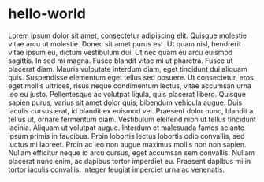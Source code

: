 # hello-world
Lorem ipsum dolor sit amet, consectetur adipiscing elit. Quisque molestie vitae arcu ut molestie. Donec sit amet purus est. Ut quam nisl, hendrerit vitae ipsum eu, dictum vestibulum dui. Ut nec quam eu arcu euismod sagittis. In sed mi magna. Fusce blandit vitae mi ut pharetra. Fusce ut placerat diam. Mauris vulputate interdum diam, eget tincidunt dui aliquam quis. Suspendisse elementum eget tellus sed posuere.
Ut consectetur, eros eget mollis ultrices, risus neque condimentum lectus, vitae accumsan urna leo eu justo. Pellentesque ac volutpat ligula, quis placerat libero. Quisque sapien purus, varius sit amet dolor quis, bibendum vehicula augue. Duis iaculis cursus erat, id blandit ex euismod vel. Praesent dolor nunc, blandit a tellus ut, ornare fermentum diam. Vestibulum eleifend nibh ut tellus tincidunt lacinia. Aliquam ut volutpat augue. Interdum et malesuada fames ac ante ipsum primis in faucibus. Proin lobortis lectus lobortis odio convallis, sed luctus mi laoreet. Proin ac leo non augue maximus mollis non non sapien. Nullam efficitur neque id arcu cursus, eget accumsan sem convallis. Nullam placerat nunc enim, ac dapibus tortor imperdiet eu. Praesent dapibus mi in tortor iaculis convallis. Integer feugiat imperdiet urna ac venenatis.
